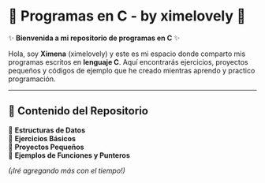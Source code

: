 # 💖 Programas en C - by ximelovely 💖  

✨ **Bienvenida a mi repositorio de programas en C** ✨  

Hola, soy **Ximena** (ximelovely) y este es mi espacio donde comparto mis programas escritos en **lenguaje C**. Aquí encontrarás ejercicios, proyectos pequeños y códigos de ejemplo que he creado mientras aprendo y practico programación.  

---

## 🎀 Contenido del Repositorio  

📂 **Estructuras de Datos**  
📂 **Ejercicios Básicos**  
📂 **Proyectos Pequeños**  
📂 **Ejemplos de Funciones y Punteros**  

*(¡Iré agregando más con el tiempo!)* 
